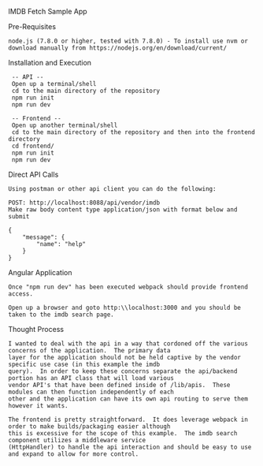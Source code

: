 IMDB Fetch Sample App

Pre-Requisites
   
    node.js (7.8.0 or higher, tested with 7.8.0) - To install use nvm or download manually from https://nodejs.org/en/download/current/


Installation and Execution

     -- API --
     Open up a terminal/shell
     cd to the main directory of the repository
     npm run init
     npm run dev
     
     -- Frontend --
     Open up another terminal/shell
     cd to the main directory of the repository and then into the frontend directory
     cd frontend/
     npm run init
     npm run dev
     

Direct API Calls

    Using postman or other api client you can do the following:
    
    POST: http://localhost:8088/api/vendor/imdb
    Make raw body content type application/json with format below and submit
    
    {
    	"message": {
    		"name": "help"
    	}
    }
    
Angular Application

    Once "npm run dev" has been executed webpack should provide frontend access.
    
    Open up a browser and goto http:\\localhost:3000 and you should be taken to the imdb search page.

Thought Process

    I wanted to deal with the api in a way that cordoned off the various concerns of the application.  The primary data 
    layer for the application should not be held captive by the vendor specific use case (in this example the imdb 
    query).  In order to keep these concerns separate the api/backend portion has an API class that will load various 
    vendor API's that have been defined inside of /lib/apis.  These modules can then function independently of each 
    other and the application can have its own api routing to serve them however it wants.
    
    The frontend is pretty straightforward.  It does leverage webpack in order to make builds/packaging easier although
    this is excessive for the scope of this example.  The imdb search component utilizes a middleware service 
    (HttpHandler) to handle the api interaction and should be easy to use and expand to allow for more control.
    
    